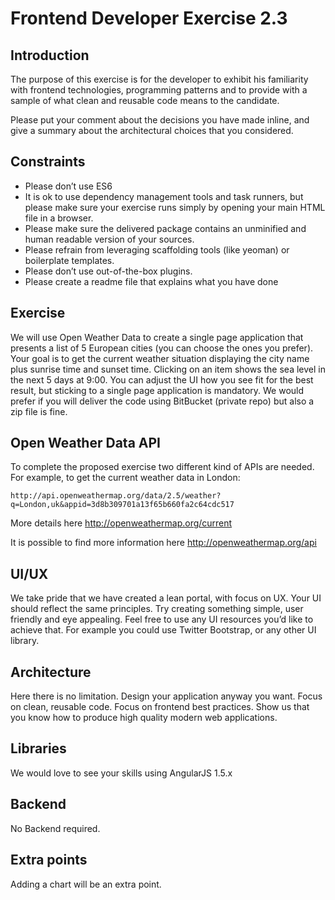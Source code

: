 # Frontend Developer Exercise 2.3

## Introduction
The purpose of this exercise is for the developer to exhibit his familiarity with frontend technologies, programming patterns and to provide with a sample of what clean and reusable code means to the candidate.

Please put your comment about the decisions you have made inline, and give a summary about the architectural choices that you considered.

## Constraints
* Please don’t use ES6
* It is ok to use dependency management tools and task runners, but please make sure your exercise runs simply by opening your main HTML file in a browser.
* Please make sure the delivered package contains an unminified and human readable version of your sources.
* Please refrain from leveraging scaffolding tools (like yeoman) or boilerplate
templates.
* Please don’t use out-of-the-box plugins.
* Please create a readme file that explains what you have done

## Exercise
We will use Open Weather Data to create a single page application that presents a list of 5 European cities (you can choose the ones you prefer). Your goal is to get the current weather situation displaying the city name plus sunrise time and sunset time. Clicking on an item shows the sea level in the next 5 days at 9:00. You can adjust the UI how you see fit for the best result, but sticking to a single page application is mandatory. We would prefer if you will deliver the code using BitBucket (private repo) but also a zip file is fine.

## Open Weather Data API
To complete the proposed exercise two different kind of APIs are needed.
For example, to get the current weather data in London:
```
http://api.openweathermap.org/data/2.5/weather?q=London,uk&appid=3d8b309701a13f65b660fa2c64cdc517
```
More details here http://openweathermap.org/current

It is possible to find more information here http://openweathermap.org/api

## UI/UX
We take pride that we have created a lean portal, with focus on UX. Your UI should reflect the same principles. Try creating something simple, user friendly and eye appealing. Feel free to use any UI resources you’d like to achieve that. For example you could use Twitter Bootstrap, or any other UI library.

## Architecture
Here there is no limitation. Design your application anyway you want. Focus on clean, reusable code. Focus on frontend best practices. Show us that you know how to produce high quality modern web applications.

## Libraries
We would love to see your skills using AngularJS 1.5.x

## Backend
No Backend required.

## Extra points
Adding a chart will be an extra point.
